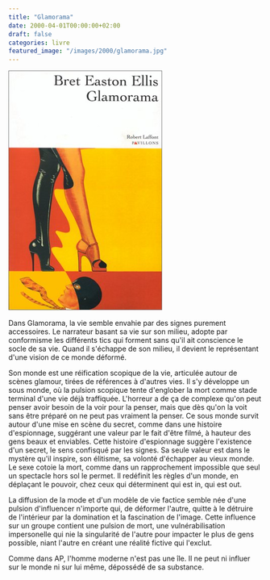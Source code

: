 ```yaml
---
title: "Glamorama"
date: 2000-04-01T00:00:00+02:00
draft: false
categories: livre
featured_image: "/images/2000/glamorama.jpg"
---
```

![Glamorama](/images/2000/glamorama.jpg)

Dans Glamorama, la vie semble envahie par des signes purement accessoires. Le narrateur basant sa vie sur son milieu, adopte par conformisme les différents tics qui forment sans qu'il ait conscience le socle de sa vie. Quand il s'échappe de son milieu, il devient le représentant d'une vision de ce monde déformé.

Son monde est une réification scopique de la vie, articulée autour de scènes glamour, tirées de références à d'autres vies. Il s'y développe un sous monde, où la pulsion scopique tente d'englober la mort comme stade terminal d'une vie déjà traffiquée. L'horreur a de ça de complexe qu'on peut penser avoir besoin de la voir pour la penser, mais que dès qu'on la voit sans être préparé on ne peut pas vraiment la penser. Ce sous monde survit autour d'une mise en scène du secret, comme dans une histoire d'espionnage, suggérant une valeur par le fait d'être filmé, à hauteur des gens beaux et enviables. Cette histoire d'espionnage suggère l'existence d'un secret, le sens confisqué par les signes. Sa seule valeur est dans le mystère qu'il inspire, son élitisme, sa volonté d'échapper au vieux monde. Le sexe cotoie la mort, comme dans un rapprochement impossible que seul un spectacle hors sol le permet. Il redéfinit les règles d'un monde, en déplaçant le pouvoir, chez ceux qui déterminent qui est in, qui est out.

La diffusion de la mode et d'un modèle de vie factice semble née d'une pulsion d'influencer n'importe qui, de déformer l'autre, quitte à le détruire de l'intérieur par la domination et la fascination de l'image. Cette influence sur un groupe contient une pulsion de mort, une vulnérabilisation impersonelle qui nie la singularité de l'autre pour impacter le plus de gens possible, niant l'autre en créant une réalité fictive qui l'exclut.

Comme dans AP, l'homme moderne n'est pas une île. Il ne peut ni influer sur le monde ni sur lui même, dépossédé de sa substance.